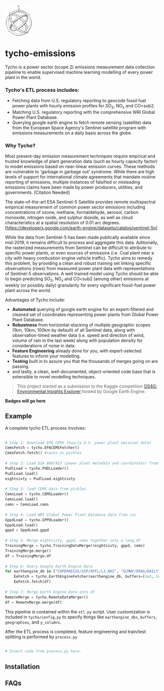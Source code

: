 <img src="docs/astrolabe.png" width=90 align="middle"/>

# tycho-emissions

Tycho is a power sector (scope 2) emissions measurement data collection pipeline to enable supervised machine learning modelling of every power plant in the world. 

### Tycho's ETL process includes:
* Fetching data from U.S. regulatory reporting to geocode fossil fuel power plants with hourly emission profiles for SO<sub>2</sub>, NO<sub>x</sub> and CO<sub2</sub>.
* Matching U.S. regulatory reporting with the comprehensive WRI Global Power Plant Database. 
* Querying google earth engine to fetch remote sensing (satellite) data from the European Space Agency's Sentinel satellite program with emissions measurements on a daily basis across the globe. 

### Why Tycho? 
Most present-day emission measurement techniques require emprical and trusted knowledge of plant generation data (such as hourly capacity factor) to model emissions based on near-linear emission curves. These methods are vulnerable to 'garbage in garbage out' syndrome. While there are high levels of support for international climate agreements that mandate routine reporting of emissions, multiple instances of falsified or misleading emissions claims have been made by power producers, utilities, and governments. [Citation Needed] 

The state-of-the-art ESA Sentinel-5 Satellite provides remote multispectral empirical measurement of common power sector emissions including concentrations of ozone, methane, formaldehyde, aerosol, carbon monoxide, nitrogen oxide, and sulphur dioxide, as well as cloud characteristics at a spatial resolution of 0.01 arc degrees. [https://developers.google.com/earth-engine/datasets/catalog/sentinel-5p]

While the data from Sentinel-5 has been made publically available since mid-2019, it remains difficult to process and aggregate this data. Aditionally, the rasterized measurements from Sentinel can be difficult to attribute to specific power plants, or even sources of emissions (i.e. Coal plant near a city with heavy combustion engine vehicle traffic). Tycho aims to remedy this problem, by providing a clean and robust training set linking specific observations (rows) from measured power plant data with representations of Sentinel-5 observations. A well trained model using Tycho should be able to begin predicting SO<sub>2</sub>, NO<sub>x</sub> and CO<sub2</sub> (among other) emissions at weekly (or possibly daily) granularity for every significant fossil-fuel power plant across the world. 

Advantages of Tycho include:
* **Automated** querying of google earth engine for an expert-filtered and cleaned set of coordinates representing power plants from Global Power Plant Database. 
* **Robustness** from horizontal-stacking of multiple geographic scopes (1km, 10km, 100km by default) of all Sentinel data, along with observation-timed weather data (i.e. speed and direction of wind, volume of rain in the last week) along with population density for considerations of noise in data. 
* **Feature Engineering** already done for you, with expert-selected features to inform your modelling. 
* **Testing** built in to assure you that the thousands of merges going on are passing. 
* and lastly, a clean, well-documented, object-oriented code base that is extensible to novel modelling techniques. 

>This project started as a submission to the Kaggle competition [DS4G: Environmental Insights Explorer](https://www.kaggle.com/c/ds4g-environmental-insights-explorer) hosted by Google Earth Engine. 

**Badges will go here**

## Example

A complete tycho ETL process involves:
```python

# Step 1: Download EPA CEMS (hourly U.S. power plant emission data)
CemsFetch = tycho.EPACEMSFetcher()
CemsFetch.fetch() #saves as pickles

# Step 2: Load EIA 860/923 (power plant metadata and coordinates) from PUDL SQL server
PudlLoad = tycho.PUDLLoader()
PudlLoad.load()
eightsixty = PudlLoad.eightsixty

# Step 3: load CEMS data from pickles
CemsLoad = tycho.CEMSLoader()
CemsLoad.load()
cems = CemsLoad.cems

# Step 4: Load WRI Global Power Plant Database data from csv
GppdLoad = tycho.GPPDLoader() 
GppdLoad.load()
gppd = GppdLoad.gppd

# Step 5: Merge eightsixty, gppd, cems together into a long_df
TrainingMerge = tycho.TrainingDataMerger(eightsixty, gppd, cems)
TrainingMerge.merge()
df = TrainingMerge.df

# Step 6: Query Google Earth Engine Data
for earthengine_db in ["COPERNICUS/S5P/OFFL/L3_NO2", "ECMWF/ERA5/DAILY"]:
    EeFetch = tycho.EarthEngineFetcher(earthengine_db, buffers=[1e3, 1e4, 1e5])
    EeFetch.fetch(df)

# Step 7: Merge Earth Engine Data onto df
RemoteMerge = tycho.RemoteDataMerger()
df = RemoteMerge.merge(df)
```

This pipeline is contained within the `etl.py` script. User customization is included in `tycho/config.py` to specify things like `earthengine_dbs`, `buffers`, `geographies`, and `y_columns`. 

After the ETL process is completed, feature engineering and train/test splitting is performed by `process.py`
```python

# Insert code from process.py here. 
```


## Installation


## FAQs
